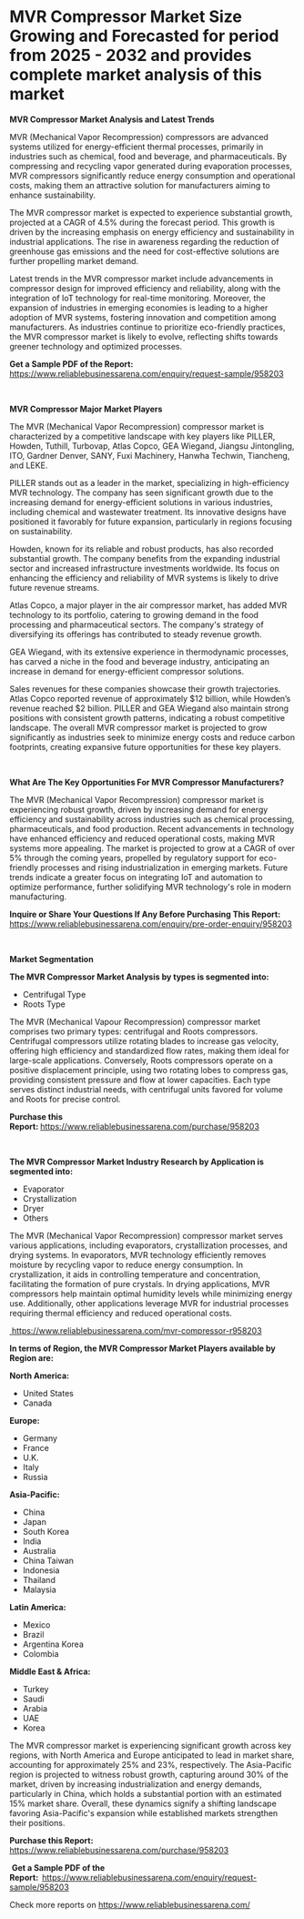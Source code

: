 <p><h1>MVR Compressor Market Size Growing and Forecasted for period from 2025 - 2032 and provides complete market analysis of this market</h1></p><p><strong>MVR Compressor Market Analysis and Latest Trends</strong></p>
<p><p>MVR (Mechanical Vapor Recompression) compressors are advanced systems utilized for energy-efficient thermal processes, primarily in industries such as chemical, food and beverage, and pharmaceuticals. By compressing and recycling vapor generated during evaporation processes, MVR compressors significantly reduce energy consumption and operational costs, making them an attractive solution for manufacturers aiming to enhance sustainability.</p><p>The MVR compressor market is expected to experience substantial growth, projected at a CAGR of 4.5% during the forecast period. This growth is driven by the increasing emphasis on energy efficiency and sustainability in industrial applications. The rise in awareness regarding the reduction of greenhouse gas emissions and the need for cost-effective solutions are further propelling market demand.</p><p>Latest trends in the MVR compressor market include advancements in compressor design for improved efficiency and reliability, along with the integration of IoT technology for real-time monitoring. Moreover, the expansion of industries in emerging economies is leading to a higher adoption of MVR systems, fostering innovation and competition among manufacturers. As industries continue to prioritize eco-friendly practices, the MVR compressor market is likely to evolve, reflecting shifts towards greener technology and optimized processes.</p></p>
<p><strong>Get a Sample PDF of the Report:&nbsp;</strong> <a href="https://www.reliablebusinessarena.com/enquiry/request-sample/958203?utm_campaign=2136&utm_medium=2&utm_source=Github&utm_content=ia&utm_term=21022025&utm_id=mvr-compressor">https://www.reliablebusinessarena.com/enquiry/request-sample/958203</a></p>
<p>&nbsp;</p>
<p><strong>MVR Compressor Major Market Players</strong></p>
<p><p>The MVR (Mechanical Vapor Recompression) compressor market is characterized by a competitive landscape with key players like PILLER, Howden, Tuthill, Turbovap, Atlas Copco, GEA Wiegand, Jiangsu Jintongling, ITO, Gardner Denver, SANY, Fuxi Machinery, Hanwha Techwin, Tiancheng, and LEKE.</p><p>PILLER stands out as a leader in the market, specializing in high-efficiency MVR technology. The company has seen significant growth due to the increasing demand for energy-efficient solutions in various industries, including chemical and wastewater treatment. Its innovative designs have positioned it favorably for future expansion, particularly in regions focusing on sustainability.</p><p>Howden, known for its reliable and robust products, has also recorded substantial growth. The company benefits from the expanding industrial sector and increased infrastructure investments worldwide. Its focus on enhancing the efficiency and reliability of MVR systems is likely to drive future revenue streams.</p><p>Atlas Copco, a major player in the air compressor market, has added MVR technology to its portfolio, catering to growing demand in the food processing and pharmaceutical sectors. The company's strategy of diversifying its offerings has contributed to steady revenue growth.</p><p>GEA Wiegand, with its extensive experience in thermodynamic processes, has carved a niche in the food and beverage industry, anticipating an increase in demand for energy-efficient compressor solutions. </p><p>Sales revenues for these companies showcase their growth trajectories. Atlas Copco reported revenue of approximately $12 billion, while Howden’s revenue reached $2 billion. PILLER and GEA Wiegand also maintain strong positions with consistent growth patterns, indicating a robust competitive landscape. The overall MVR compressor market is projected to grow significantly as industries seek to minimize energy costs and reduce carbon footprints, creating expansive future opportunities for these key players.</p></p>
<p>&nbsp;</p>
<p><strong>What Are The Key Opportunities For MVR Compressor Manufacturers?</strong></p>
<p><p>The MVR (Mechanical Vapor Recompression) compressor market is experiencing robust growth, driven by increasing demand for energy efficiency and sustainability across industries such as chemical processing, pharmaceuticals, and food production. Recent advancements in technology have enhanced efficiency and reduced operational costs, making MVR systems more appealing. The market is projected to grow at a CAGR of over 5% through the coming years, propelled by regulatory support for eco-friendly processes and rising industrialization in emerging markets. Future trends indicate a greater focus on integrating IoT and automation to optimize performance, further solidifying MVR technology's role in modern manufacturing.</p></p>
<p><strong>Inquire or Share Your Questions If Any Before Purchasing This Report:</strong> <a href="https://www.reliablebusinessarena.com/enquiry/pre-order-enquiry/958203?utm_campaign=2136&utm_medium=2&utm_source=Github&utm_content=ia&utm_term=21022025&utm_id=mvr-compressor">https://www.reliablebusinessarena.com/enquiry/pre-order-enquiry/958203</a></p>
<p>&nbsp;</p>
<p><strong>Market Segmentation</strong></p>
<p><strong>The MVR Compressor Market Analysis by types is segmented into:</strong></p>
<p><ul><li>Centrifugal Type</li><li>Roots Type</li></ul></p>
<p><p>The MVR (Mechanical Vapour Recompression) compressor market comprises two primary types: centrifugal and Roots compressors. Centrifugal compressors utilize rotating blades to increase gas velocity, offering high efficiency and standardized flow rates, making them ideal for large-scale applications. Conversely, Roots compressors operate on a positive displacement principle, using two rotating lobes to compress gas, providing consistent pressure and flow at lower capacities. Each type serves distinct industrial needs, with centrifugal units favored for volume and Roots for precise control.</p></p>
<p><strong>Purchase this Report:&nbsp;</strong><a href="https://www.reliablebusinessarena.com/purchase/958203?utm_campaign=2136&utm_medium=2&utm_source=Github&utm_content=ia&utm_term=21022025&utm_id=mvr-compressor">https://www.reliablebusinessarena.com/purchase/958203</a></p>
<p>&nbsp;</p>
<p><strong>The MVR Compressor Market Industry Research by Application is segmented into:</strong></p>
<p><ul><li>Evaporator</li><li>Crystallization</li><li>Dryer</li><li>Others</li></ul></p>
<p><p>The MVR (Mechanical Vapor Recompression) compressor market serves various applications, including evaporators, crystallization processes, and drying systems. In evaporators, MVR technology efficiently removes moisture by recycling vapor to reduce energy consumption. In crystallization, it aids in controlling temperature and concentration, facilitating the formation of pure crystals. In drying applications, MVR compressors help maintain optimal humidity levels while minimizing energy use. Additionally, other applications leverage MVR for industrial processes requiring thermal efficiency and reduced operational costs.</p></p>
<p><a href="https://www.reliablebusinessarena.com/mvr-compressor-r958203?utm_campaign=2136&utm_medium=2&utm_source=Github&utm_content=ia&utm_term=21022025&utm_id=mvr-compressor">&nbsp;https://www.reliablebusinessarena.com/mvr-compressor-r958203</a></p>
<p><strong>In terms of Region, the MVR Compressor Market Players available by Region are:</strong></p>
<p>
    <p> <strong> North America: </strong>
        <ul>
            <li>United States</li>
            <li>Canada</li>
        </ul>
        </p> 
    <p> <strong> Europe: </strong>
        <ul>
            <li>Germany</li>
            <li>France</li>
            <li>U.K.</li>
            <li>Italy</li>
            <li>Russia</li>
        </ul>
        </p> 
    <p> <strong> Asia-Pacific: </strong>
        <ul>
            <li>China</li>
            <li>Japan</li>
            <li>South Korea</li>
            <li>India</li>
            <li>Australia</li>
            <li>China Taiwan</li>
            <li>Indonesia</li>
            <li>Thailand</li>
            <li>Malaysia</li>
        </ul>
        </p> 
    <p> <strong> Latin America: </strong>
        <ul>
            <li>Mexico</li>
            <li>Brazil</li>
            <li>Argentina Korea</li>
            <li>Colombia</li>
        </ul>
        </p> 
    <p> <strong> Middle East & Africa: </strong>
        <ul>
            <li>Turkey</li>
            <li>Saudi</li>
            <li>Arabia</li>
            <li>UAE</li>
            <li>Korea</li>
        </ul>
    </p>
    </p>
<p><p>The MVR compressor market is experiencing significant growth across key regions, with North America and Europe anticipated to lead in market share, accounting for approximately 25% and 23%, respectively. The Asia-Pacific region is projected to witness robust growth, capturing around 30% of the market, driven by increasing industrialization and energy demands, particularly in China, which holds a substantial portion with an estimated 15% market share. Overall, these dynamics signify a shifting landscape favoring Asia-Pacific's expansion while established markets strengthen their positions.</p></p>
<p><strong>Purchase this Report: </strong><a href="https://www.reliablebusinessarena.com/purchase/958203?utm_campaign=2136&utm_medium=2&utm_source=Github&utm_content=ia&utm_term=21022025&utm_id=mvr-compressor">https://www.reliablebusinessarena.com/purchase/958203</a></p>
<p>&nbsp;<strong>Get a Sample PDF of the Report:&nbsp;&nbsp;</strong><a href="https://www.reliablebusinessarena.com/enquiry/request-sample/958203?utm_campaign=2136&utm_medium=2&utm_source=Github&utm_content=ia&utm_term=21022025&utm_id=mvr-compressor">https://www.reliablebusinessarena.com/enquiry/request-sample/958203</a></p>
<p><strong></strong></p>
<p>Check more reports on <a href="https://www.reliablebusinessarena.com/?utm_campaign=2136&utm_medium=2&utm_source=Github&utm_content=ia&utm_term=21022025&utm_id=mvr-compressor">https://www.reliablebusinessarena.com/</a></p>